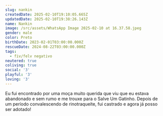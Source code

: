 ```yaml
---
slug: nankin
createdDate: 2025-02-10T19:10:05.665Z
updatedDate: 2025-02-10T19:38:26.143Z
name: Nankin
image: /src/assets/WhatsApp Image 2025-02-10 at 16.37.58.jpeg
gender: male
color: Preto
birthDate: 2023-02-01T03:00:00.000Z
rescueDate: 2024-08-22T03:00:00.000Z
tags:
  - fiv/felv negativo
neutered: true
coliving: true
social: '3'
playful: '3'
loving: '3'
---
```



Eu fui encontrado por uma moça muito querida que viu que eu estava abandonado e sem rumo e me trouxe para o Salve Um Gatinho.  Depois de um período convalescendo de rinotraqueíte, fui castrado e agora já posso ser adotado!
